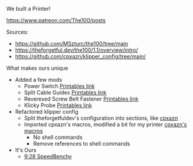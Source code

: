 We built a Printer!

https://www.patreon.com/The100/posts

Sources:
- https://github.com/MSzturc/the100/tree/main
- https://theforgetful.dev/the100/1.1/overview/intro/
- https://github.com/cpxazn/klipper_config/tree/main/

What makes ours unique
- Added a few mods
  - Power Switch [Printables link](https://www.printables.com/model/600340-c14-socketfused-switch-mount-for-the-100)
  - Split Cable Guides [Printables link](https://www.printables.com/model/538043-split-cable-guide-organizer-for-the-100-v11)
  - Reveresed Screw Belt Fastener [Printables link](https://www.printables.com/model/538043-split-cable-guide-organizer-for-the-100-v11)
  - Klicky Probe [Printables link](https://www.printables.com/model/694623-pcb-klicky-mounts-for-the100-v11)
- Refactored klipper config
  - Split theforgetfuldev's configuration into sections, like [cpxazn](https://github.com/cpxazn/klipper_config/tree/main/backups/fluidd-100)
  - Imported cpxazn's macros, modified a bit for my printer [cpxazn's macros](https://github.com/cpxazn/klipper_config/tree/main/macros)
    - No shell commands
    - Remove references to shell commands
- It's Ours
  - [9:28 SpeedBenchy](https://youtu.be/UMW2OY5mJ3A)
